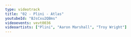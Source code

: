 ```yaml
---
type: videotrack
title: "02 - Plini - Atlas"
youtubeId: "BJsCxu2QBms"
videoevents: vevt0036
videoartists: ["Plini", "Aaron Marshall", "Troy Wright"]
---
```

